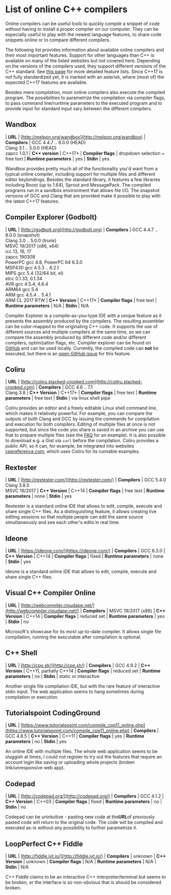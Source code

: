 # List of online C++ compilers

Online compilers can be useful tools to quickly compile a snippet of code without having to install a proper compiler on our computer. They can be especially useful to play with the newest language features, to share code snippets online or to compare different compilers.

The following list provides information about available online compilers and their most important features. Support for other languages than C++ is available on many of the listed websites but not covered here.
Depending on the versions of the compilers used, they support different versions of the C++ standard. See [this page](http://en.cppreference.com/w/cpp/compiler_support) for more detailed feature lists. Since C++17 is not fully standardized yet, it is marked with an asterisk, where (most of) the expected C++17 features are available.

Besides mere compilation, most online compilers also execute the compiled program. The possibilities to parametrize the compilation via compiler flags, to pass command line/runtime parameters to the executed program and to provide input for standard input vary between the different compilers.


## Wandbox

| **URL**                | [http://melpon.org/wandbox](http://melpon.org/wandbox)
| **Compilers**          | GCC 4.4.7 .. 8.0.0 (HEAD)  <br/>  Clang 3.1 .. 5.0.0 (HEAD)  <br/>  zapcc 1.0.1
| **C++ version**        | C++17*
| **Compiler flags**     | dropdown selection + free text
| **Runtime parameters** | yes
| **Stdin**              | yes
 
Wandbox provides pretty much all of the functionality you'd want from a typical online compiler, including support for multiple files and different editor keybindings. 
Besides the standard library, it features a few libraries including Boost (up to 1.64), Sprout and MessagePack. The compiled programs run in a sandbox environment that allows file I/O. 
The snapshot versions of GCC and Clang that are provided make it possible to play with the latest C++17 features.


## Compiler Explorer (Godbolt)

| **URL**                | [http://godbolt.org](http://godbolt.org)
| **Compilers**          | GCC 4.4.7 .. 8.0.0 (snapshot) <br/>  Clang 3.0 .. 5.0.0 (trunk) <br/>  MSVC 19/2017 (x86, x64) <br/>  icc 13, 16, 17 <br/>  zapcc 190308 <br/>  PowerPC gcc 4.8, PowerPC 64 6.3.0 <br/>  MSP430 gcc 4.5.3 .. 6.2.1 <br/>  MIPS gcc 5.4 (32/64 bit, el) <br/>  elcc 0.1.33, 0.1.34 <br/>  AVR gcc 4.5.4, 4.6.4 <br/>  ARM64 gcc 5.4 <br/>  ARM gcc 4.5.4 .. 5.4.1 <br/>  ARM CL 2017 RTW
| **C++ Version**        | C++17*
| **Compiler flags**     | free text
| **Runtime parameters** | N/A
| **Stdin**              | N/A

Compiler Explorer is a compile-as-you-type IDE with a unique feature as it presents the assembly produced by the compilers. The resulting assembler can be color-mapped to the originating C++ code. It supports the use of different sources and multiple compilers at the same time, so we can compare the assembly produced by different code and/or different compilers, optimization flags, etc. 
Compiler explorer can be found on [GitHub](https://github.com/mattgodbolt/compiler-explorer) and can be used locally.
Currently, the compiled code can **not** be executed, but there is an [open GitHub issue](https://github.com/mattgodbolt/compiler-explorer/issues/429) for this feature.


## Coliru

| **URL**                | [http://coliru.stacked-crooked.com](http://coliru.stacked-crooked.com)
| **Compilers**          | GCC 4.6 .. 7.1 <br/>  Clang 3.8 
| **C++ Version**        | C++17*
| **Compiler flags**     | free text
| **Runtime parameters** | free text
| **Stdin**              | via linux shell pipe

Coliru provides an editor and a freely editable Linux shell command line, which makes it relatively powerful. For example, you can compare the outputs of both Clang and GCC by issuing the commands for compilation and execution for both compilers. Editing of multiple files at once is not supported, but since the code you share is saved in an archive you can use that to prepare multiple files (see the [FAQ](https://docs.google.com/document/d/18md3rLdgD9f5Wro3i7YYopJBFb_6MPCO8-0ihtxHoyM/edit) for an example). It is also possible to download e.g. a Gist via `curl` before the compilation.
Coliru provides a public API, so it can, for example, be integrated into websites [cppreference.com](cppreference.com), which uses Coliru for its runnable examples.


## Rextester

| **URL**                | [http://rextester.com/](http://rextester.com/)
| **Compilers**          | GCC 5.4.0 <br/>  Clang 3.8.0 <br/>  MSVC 19/2017
| **C++ Version**        | C++14
| **Compiler flags**     | free text
| **Runtime parameters** | none
| **Stdin**              | yes

Rextester is a standard online IDE that allows to edit, compile, execute and share single C++ files. As a distinguishing feature, it allows creating live editing sessions so that multiple people can edit the same source simultaneously and see each other's edits in real time.


## Ideone

| **URL**                | [https://ideone.com/](https://ideone.com/)
| **Compilers**          | GCC 6.3.0
| **C++ Version**        | C++14
| **Compiler flags**     | fixed
| **Runtime parameters** | none
| **Stdin**              | yes

Ideone is a standard online IDE that allows to edit, compile, execute and share single C++ files. 


## Visual C++ Compiler Online

| **URL**                | [http://webcompiler.cloudapp.net/](http://webcompiler.cloudapp.net/)
| **Compilers**          | MSVC 19/2017 (x86)
| **C++ Version**        | C++14
| **Compiler flags**     | reduced set
| **Runtime parameters** | yes
| **Stdin**              | no

Microsoft's showcase for its most up-to-date compiler. It allows single file compilation, running the executable after compilation is optional.


## C++ Shell

| **URL**                | [http://cpp.sh/](http://cpp.sh/)
| **Compilers**          | GCC 4.9.2
| **C++ Version**        | C++11, partially C++14
| **Compiler flags**     | reduced set
| **Runtime parameters** | no
| **Stdin**              | static or interactive

Another single file compilation IDE, but with the rare feature of interactive stdin input. The web application seems to hang sometimes during compilation or execution. 


## Tutorialspoint CodingGround

| **URL**                | [https://www.tutorialspoint.com/compile_cpp11_online.php](https://www.tutorialspoint.com/compile_cpp11_online.php)
| **Compilers**          | GCC 4.8.5
| **C++ Version**        | C++11
| **Compiler flags**     | yes
| **Runtime parameters** | no
| **Stdin**              | yes

An online IDE with multiple files. The whole web application seems to be sluggish at times, I could not register to try out the features that require an account login like saving or uploading whole projects (broken link/unresponsive web app). 


## Codepad

| **URL**                | [http://codepad.org/](http://codepad.org/)
| **Compilers**          | GCC 4.1.2
| **C++ Version**        | C++03
| **Compiler flags**     | fixed
| **Runtime parameters** | no
| **Stdin**              | no

Codepad can be unintuitive - pasting new code at the**URL**of previously pasted code will return to the original code. The code will be compiled and executed as-is without any possibility to further parametrize it.


## LoopPerfect C++ Fiddle

| **URL**                | [http://fiddle.jyt.io/](http://fiddle.jyt.io/)
| **Compilers**          | unknown
| **C++ Version**        | unknown
| **Compiler flags**     | N/A
| **Runtime parameters** | N/A
| **Stdin**              | N/A

C++ Fiddle claims to be an interactive C++ interpreter/terminal but seems to be broken, or the interface is so non-obvious that is should be considered broken.


